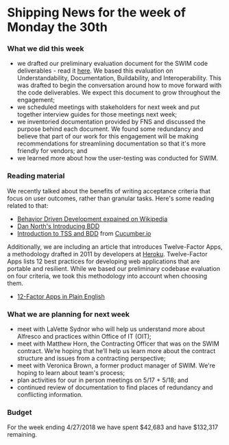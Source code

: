 # Shipping News for the week of Monday the 30th

### What we did this week

- we drafted our preliminary evaluation document for the SWIM code deliverables - read it [here](https://github.com/18F/usda-snap-pa/blob/master/evaluation1.md). We based this evaluation on Understandability, Documentation, Buildability, and
  Interoperability. This was drafted to begin the conversation around how to
  move forward with the code deliverables. We expect this document to grow
  throughout the engagement;
- we scheduled meetings with stakeholders for next week and put together interview
  guides for those meetings next week;
- we inventoried documentation provided by FNS and discussed the purpose behind
  each document. We found some redundancy and believe that part of our work for
  this engagement will be making recommendations for streamlining documentation
  so that it's more friendly for vendors; and
- we learned more about how the user-testing was conducted for SWIM.

### Reading material
We recently talked about the benefits of writing acceptance criteria that focus on user outcomes, rather than granular tasks. Here's some reading related to that:
- [Behavior Driven Development expained on Wikipedia](https://en.wikipedia.org/wiki/Behavior-driven_development)
- [Dan North's Introducing BDD](https://dannorth.net/introducing-bdd/)
- [Introduction to TSS and BDD](https://cucumber.io/blog/2017/05/15/intro-to-bdd-and-tdd) from [Cucumber.io](cucumber.io)

Additionally, we are including an article that introduces Twelve-Factor Apps, a methodology drafted in 2011 by developers at [Heroku](heroku.com). Twelve-Factor Apps lists 12 best practices for developing web applications that are portable and resilient. While we based our preliminary codebase evaluation on four criteria, we took this methodology into account when choosing them. 
- [12-Factor Apps in Plain English](http://www.clearlytech.com/2014/01/04/12-factor-apps-plain-english/)

### What we are planning for next week

- meet with LaVette Sydnor who will help us understand more about Alfresco and
  practices within Office of IT (OIT);
- meet with Matthew Horn, the Contracting Officer that was on the SWIM contract.
  We’re hoping that he’ll help us learn more about the contract structure and
  issues from a contracting perspective;
- meet with Veronica Brown, a former product manager of SWIM. We're hoping to
  learn about team's process;
- plan activities for our in person meetings on 5/17 + 5/18; and
- continued review of documentation to find places of redundancy and conflicting information.
### Budget
For the week ending 4/27/2018 we have spent $42,683 and have $132,317 remaining.
